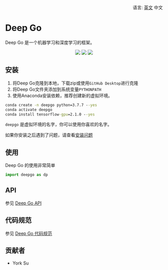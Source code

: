 <div align='right'>
  语言:
  <a title="英文" href="../../README.md">英文</a>
  中文
</div>

# Deep Go

Deep Go 是一个机器学习和深度学习的框架。

<p align='center'>
<a href="docs/more.md"><img src="https://img.shields.io/badge/version-1.0.0a-yellow.svg"></a>
<a href="docs/more.md"><img src="https://img.shields.io/badge/TensorFlow-=2.1.0-green.svg"></a>
<a href="docs/more.md"><img src="https://img.shields.io/badge/License-Apache--2.0-green.svg"></a>
</p>

## 安装

1. 将Deep Go克隆到本地，下载zip或使用`GitHub Desktop`进行克隆
2. 将Deep Go文件夹添加到系统变量`PYTHONPATH`
3. 使用Anaconda安装依赖，推荐创建新的虚拟环境。

```cmd
conda create -n deepgo python=3.7.7 --yes
conda activate deepgo
conda install tensorflow-gpu=2.1.0 --yes
```

`deepgo` 是虚拟环境的名字，你可以使用你喜欢的名字。

如果你安装之后遇到了问题，请查看[安装问题](docs/Problems.md)

## 使用

Deep Go 的使用非常简单

```python
import deepgo as dp
```

## API

参见 [Deep Go API](docs/api/README.md)

## 代码规范

参见 [Deep Go 代码规范](docs/CodeStandard.md)

## 贡献者

* York Su
